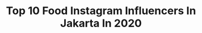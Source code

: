---
title: Top 10 Food Instagram Influencers In Jakarta In 2020
description: >-
  Find top food Instagram influencers in Jakarta in 2020. Most popular hashtags: #foodporn #dirumahaja #foodstagram #healthyfood.
platform: Instagram
profiles:
  - username: "jktfoodmap"
    fullname: >-
      Kelvin Tan
    location: "Indonesia"
    followers: 25774
    engagement: 232
    commentsToLikes: 0.128353
    id: ck6u7wnpbo3490j71ix0a5xzx
    verified: false
    hashtags: "#dirumahaja, #anekasambal, #idebukapuasa, #menuberbuka"
  - username: "nitalanaf"
    fullname: >-
      Food Blogger | Nita Lana Faera
    location: "Indonesia"
    followers: 8612
    engagement: 387
    commentsToLikes: 0.094281
    id: ck0vybsbl37810i199r7boqg2
    verified: false
    hashtags: "#gulasemut, #minumanaceh, #kalio, #rendang"
  - username: "luminousdreamsphotoworks"
    fullname: >-
      Luminousdreamsphotoworks
    location: "Indonesia"
    followers: 20865
    engagement: 316
    commentsToLikes: 0.056942
    id: ck5zj65d4h0hy0i148ptafesh
    verified: false
    hashtags: "#hijab, #muslim, #dominican, #fitness"
  - username: "jktfoodead"
    fullname: >-
      Kuliner Jakarta // Food & Eat
    location: "Indonesia"
    followers: 49559
    engagement: 164
    commentsToLikes: 0.073914
    id: ck5hej6ert6gv0i11elapur3b
    verified: false
    hashtags: "#mieinstan, #bulgogi, #nasipadang, #hakutiramisucup"
  - username: "jullie.jong"
    fullname: >-
      OPEN ENDORSEMENT | GIVEAWAY
    location: "Indonesia"
    followers: 74967
    engagement: 124
    commentsToLikes: 0.107439
    id: ck5q856bj4hj40i11qa92t0ir
    verified: false
    hashtags: "#foodlovers, #coffeelover, #minumankekinian, #skincareroutine"
  - username: "kepinhelmy"
    fullname: >-
      KEPIN HELMY - Hotel Reviewer
    location: "Indonesia"
    followers: 71146
    engagement: 152
    commentsToLikes: 0.141243
    id: ck5hlvduykxn00i118tdwxcri
    verified: false
    hashtags: "#accor, #archipelago, #personaltrainer, #healthy"
  - username: "jktfoodseeker"
    fullname: >-
      JKTFoodSeeker
    location: "Indonesia"
    followers: 44135
    engagement: 120
    commentsToLikes: 0.236790
    id: ck14iiv6tfmku0i19drkzqpqt
    verified: false
    hashtags: "#ptkorinhub, #dimsumbenhil, #thegaring265, #frenchpastry"
  - username: "brigidalourdes"
    fullname: >-
      🌈 Welcome to my dreamy world 🌈
    location: "Indonesia"
    followers: 26515
    engagement: 326
    commentsToLikes: 0.027031
    id: ck0tvg84tb7tf0i19npgjwh98
    verified: false
    hashtags: "#jogjawithdp, #instadaily, #bestieforlife, #eiffeltower"
  - username: "yohanes.cahya"
    fullname: >-
      YOHANES | JKT - BEKASI FOODIES
    location: "Indonesia"
    followers: 5472
    engagement: 779
    commentsToLikes: 0.288123
    id: ck5hnvt45ohb50i11td8s9x7y
    verified: false
    hashtags: "#gyozas, #risolesenak, #dirumahaja, #kulogroup"
  - username: "kosmassantosaphotography"
    fullname: >-
      Kosmas Santosa Photography
    location: "Indonesia"
    followers: 2108
    engagement: 1093
    commentsToLikes: 0.087537
    id: ck9wd3q77dxrw0j78icagwh30
    verified: false
    hashtags: "#instagood, #igcreative, #stillife, #sombresociety"
---